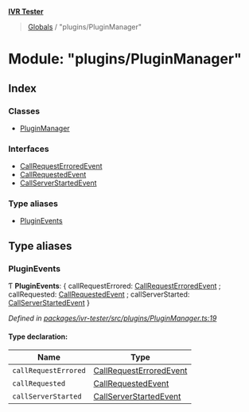 **[IVR Tester](../README.md)**

> [Globals](../README.md) / "plugins/PluginManager"

# Module: "plugins/PluginManager"

## Index

### Classes

* [PluginManager](../classes/_plugins_pluginmanager_.pluginmanager.md)

### Interfaces

* [CallRequestErroredEvent](../interfaces/_plugins_pluginmanager_.callrequesterroredevent.md)
* [CallRequestedEvent](../interfaces/_plugins_pluginmanager_.callrequestedevent.md)
* [CallServerStartedEvent](../interfaces/_plugins_pluginmanager_.callserverstartedevent.md)

### Type aliases

* [PluginEvents](_plugins_pluginmanager_.md#pluginevents)

## Type aliases

### PluginEvents

Ƭ  **PluginEvents**: { callRequestErrored: [CallRequestErroredEvent](../interfaces/_plugins_pluginmanager_.callrequesterroredevent.md) ; callRequested: [CallRequestedEvent](../interfaces/_plugins_pluginmanager_.callrequestedevent.md) ; callServerStarted: [CallServerStartedEvent](../interfaces/_plugins_pluginmanager_.callserverstartedevent.md)  }

*Defined in [packages/ivr-tester/src/plugins/PluginManager.ts:19](https://github.com/SketchingDev/ivr-tester/blob/c05dd5d/packages/ivr-tester/src/plugins/PluginManager.ts#L19)*

#### Type declaration:

Name | Type |
------ | ------ |
`callRequestErrored` | [CallRequestErroredEvent](../interfaces/_plugins_pluginmanager_.callrequesterroredevent.md) |
`callRequested` | [CallRequestedEvent](../interfaces/_plugins_pluginmanager_.callrequestedevent.md) |
`callServerStarted` | [CallServerStartedEvent](../interfaces/_plugins_pluginmanager_.callserverstartedevent.md) |
